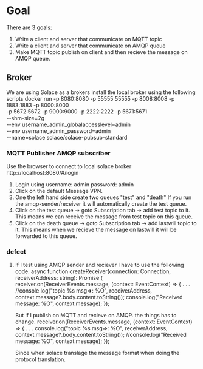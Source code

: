 # Goal
There are 3 goals:
1. Write a client and server that communicate on MQTT topic
2. Write a client and server that communicate on AMQP queue
3. Make MQTT topic publish on client and then recieve the message on AMQP queue.

## Broker
We are using Solace as a brokers install the local broker using the following scripts
docker run -p 8080:8080 -p 55555:55555 -p 8008:8008 -p 1883:1883 -p 8000:8000 \
  -p 5672:5672 -p 9000:9000 -p 2222:2222 -p 5671:5671 \
  --shm-size=2g \
  --env username_admin_globalaccesslevel=admin \
  --env username_admin_password=admin \
  --name=solace solace/solace-pubsub-standard

### MQTT Publisher AMQP subscriber
Use the browser to connect to local solace broker http://localhost:8080/#/login
1. Login using username: admin password: admin
2. Click on the default Message VPN.
3. One the left hand side create two queues "test" and "death"
   If you run the amqp-sender/receiver it will automatically create the test queue.
4. Click on the test queue -> goto Subscription tab -> add test topic to it.
   This means we can receive the message from test topic on this queue.
5. Click on the death queue -> goto Subscription tab -> add lastwill topic to it.
   This means when we recieve the message on lastwill it will be forwarded to this queue.

### defect
1. If I test using AMQP sender and reciever I have to use the following code.
    async function createReceiver(connection: Connection, receiverAddress: string): Promise<Receiver> {
        receiver.on(ReceiverEvents.message, (context: EventContext) => {
            . . .
            //console.log("topic %s msg=>: %O", receiverAddress, context.message?.body.content.toString());
            console.log("Received message: %O", context.message);
        });

    But if I publish on MQTT and recieve on AMQP. the things has to change.
        receiver.on(ReceiverEvents.message, (context: EventContext) => {
            . . .
            console.log("topic %s msg=>: %O", receiverAddress, context.message?.body.content.toString());
            //console.log("Received message: %O", context.message);
        });

    Since when solace translage the message format when doing the protocol translation.
